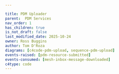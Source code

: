 ```yaml
---

title: PDM Uploader
parent:  PDM Services
nav_order: 1
has_children: true
is_not_draft: false
last_modified_date: 2025-10-24
owner: Ross Buggins
author: Tom D'Roza
diagrams: [c4code-pdm-upload, sequence-pdm-upload]
events-raised: [pdm-resource-submitted]
events-consumed: [mesh-inbox-message-downloaded]
c4type: code
---
```

